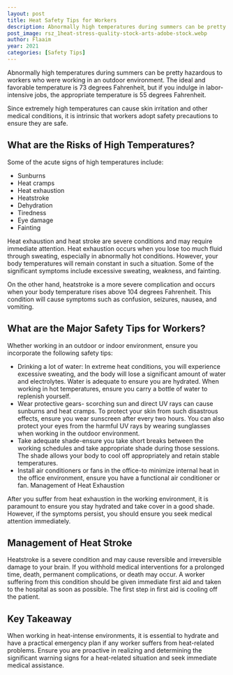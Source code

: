 ```yaml
---
layout: post
title: Heat Safety Tips for Workers
description: Abnormally high temperatures during summers can be pretty hazardous to workers who were working in an outdoor environment
post_image: rsz_1heat-stress-quality-stock-arts-adobe-stock.webp
author: Flaaim
year: 2021
categories: [Safety Tips]
---
```



Abnormally high temperatures during summers can be pretty hazardous to workers who were working in an outdoor environment. The ideal and favorable temperature is 73 degrees Fahrenheit, but if you indulge in labor-intensive jobs, the appropriate temperature is 55 degrees Fahrenheit. 

Since extremely high temperatures can cause skin irritation and other medical conditions, it is intrinsic that workers adopt safety precautions to ensure they are safe.

## What are the Risks of High Temperatures?

Some of the acute signs of high temperatures include:

- Sunburns
- Heat cramps
- Heat exhaustion 
- Heatstroke
- Dehydration
- Tiredness
- Eye damage
- Fainting

Heat exhaustion and heat stroke are severe conditions and may require immediate attention. Heat exhaustion occurs when you lose too much fluid through sweating, especially in abnormally hot conditions. However, your body temperatures will remain constant in such a situation. Some of the significant symptoms include excessive sweating, weakness, and fainting. 

On the other hand, heatstroke is a more severe complication and occurs when your body temperature rises above 104 degrees Fahrenheit. This condition will cause symptoms such as confusion, seizures, nausea, and vomiting.

## What are the Major Safety Tips for Workers?

Whether working in an outdoor or indoor environment, ensure you incorporate the following safety tips:


- Drinking a lot of water: In extreme heat conditions, you will experience excessive sweating, and the body will lose a significant amount of water and electrolytes. Water is adequate to ensure you are hydrated. When working in hot temperatures, ensure you carry a bottle of water to replenish yourself. 
- Wear protective gears- scorching sun and direct UV rays can cause sunburns and heat cramps. To protect your skin from such disastrous effects, ensure you wear sunscreen after every two hours.
You can also protect your eyes from the harmful UV rays by wearing sunglasses when working in the outdoor environment. 
- Take adequate shade-ensure you take short breaks between the working schedules and take appropriate shade during those sessions. The shade allows your body to cool off appropriately and retain stable temperatures. 
- Install air conditioners or fans in the office-to minimize internal heat in the office environment, ensure you have a functional air conditioner or fan.
Management of Heat Exhaustion

After you suffer from heat exhaustion in the working environment, it is paramount to ensure you stay hydrated and take cover in a good shade. However, if the symptoms persist, you should ensure you seek medical attention immediately.

## Management of Heat Stroke

Heatstroke is a severe condition and may cause reversible and irreversible damage to your brain. If you withhold medical interventions for a prolonged time, death, permanent complications, or death may occur. A worker suffering from this condition should be given immediate first aid and taken to the hospital as soon as possible. The first step in first aid is cooling off the patient.

## Key Takeaway

When working in heat-intense environments, it is essential to hydrate and have a practical emergency plan if any worker suffers from heat-related problems. Ensure you are proactive in realizing and determining the significant warning signs for a heat-related situation and seek immediate medical assistance.

